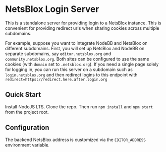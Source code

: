 # NetsBlox Login Server

This is a standalone server for providing login to a NetsBlox instance. This is
convenient for providing redirect urls when sharing cookies across multiple
subdomains.

For example, suppose you want to integrate NodeBB and NetsBlox on different
subdomains. First, you will set up NetsBlox and NodeBB on separate subdomains,
say `editor.netsblox.org` and `community.netsblox.org`. Both sites can be
configured to use the same cookies (with `domain` set to `.netsblox.org`). If
you need a single page solely for logging in, you can run this server on a
subdomain such as `login.netsblox.org` and then redirect logins to this endpoint
with `redirect=https://redirect.here.after.login.org`

## Quick Start

Install NodeJS LTS. Clone the repo. Then run `npm install` and `npm start` from
the project root.

## Configuration

The backend NetsBlox address is customized via the `EDITOR_ADDRESS` environment
variable.
